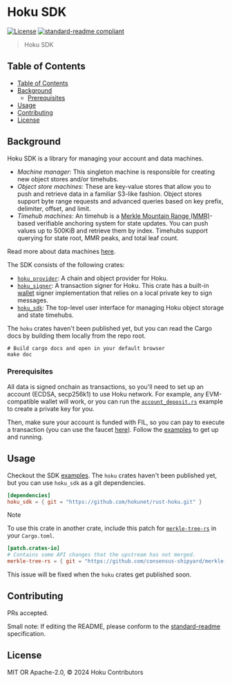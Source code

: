 # Hoku SDK

[![License](https://img.shields.io/github/license/hokunet/rust-hoku.svg)](../LICENSE)
[![standard-readme compliant](https://img.shields.io/badge/standard--readme-OK-green.svg)](https://github.com/RichardLitt/standard-readme)

> Hoku SDK

<!-- omit from toc -->

## Table of Contents

- [Table of Contents](#table-of-contents)
- [Background](#background)
  - [Prerequisites](#prerequisites)
- [Usage](#usage)
- [Contributing](#contributing)
- [License](#license)

## Background

Hoku SDK is a library for managing your account and data machines.

- _Machine manager_:
  This singleton machine is responsible for creating new object stores and/or timehubs.
- _Object store machines_:
  These are key-value stores that allow you to push and retrieve data in a familiar S3-like fashion.
  Object stores support byte range requests and advanced queries based on key prefix, delimiter, offset, and
  limit.
- _Timehub machines_:
  An timehub is a [Merkle Mountain Range (MMR)](https://docs.grin.mw/wiki/chain-state/merkle-mountain-range/)-based
  verifiable anchoring system for state updates.
  You can push values up to 500KiB and retrieve them by index.
  Timehubs support querying for state root, MMR peaks, and total leaf count.

Read more about data machines [here](../README.md).

The SDK consists of the following crates:

- [`hoku_provider`](../provider): A chain and object provider for Hoku.
- [`hoku_signer`](../signer): A transaction signer for Hoku.
  This crate has a built-in [wallet](../signer/src/wallet.rs) signer implementation that relies on a local private key
  to sign messages.
- [`hoku_sdk`](.): The top-level user interface for managing Hoku object storage and state timehubs.

The `hoku` crates haven't been published yet, but you can read the Cargo docs by building them locally from the repo
root.

```shell
# Build cargo docs and open in your default browser
make doc
```

### Prerequisites

All data is signed onchain as transactions, so you'll need to set up an account (ECDSA, secp256k1) to use Hoku network.
For example, any EVM-compatible wallet will work, or you can run
the [`account_deposit.rs`](./examples/account_deposit.rs) example to create a private key for you.

Then, make sure your account is funded with FIL, so you can pay to execute a transaction (you can use the
faucet [here](https://faucet.calibnet.chainsafe-fil.io/funds.html)).
Follow the [examples](./examples) to get up and running.

## Usage

Checkout the SDK [examples](./examples).
The `hoku` crates haven't been published yet, but you can use `hoku_sdk` as a git dependencies.

```toml
[dependencies]
hoku_sdk = { git = "https://github.com/hokunet/rust-hoku.git" }
```

> [!NOTE]
> To use this crate in another crate, include this patch
> for [`merkle-tree-rs`](https://github.com/consensus-shipyard/merkle-tree-rs) in your `Cargo.toml`.
>
> ```toml
> [patch.crates-io]
> # Contains some API changes that the upstream has not merged.
> merkle-tree-rs = { git = "https://github.com/consensus-shipyard/merkle-tree-rs.git", branch = "dev" }
> ```

This issue will be fixed when the `hoku` crates get published soon.

## Contributing

PRs accepted.

Small note: If editing the README, please conform to
the [standard-readme](https://github.com/RichardLitt/standard-readme) specification.

## License

MIT OR Apache-2.0, © 2024 Hoku Contributors
